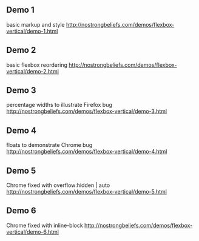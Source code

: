 ## Demo 1
basic markup and style http://nostrongbeliefs.com/demos/flexbox-vertical/demo-1.html

## Demo 2
basic flexbox reordering http://nostrongbeliefs.com/demos/flexbox-vertical/demo-2.html

## Demo 3
percentage widths to illustrate Firefox bug http://nostrongbeliefs.com/demos/flexbox-vertical/demo-3.html

## Demo 4
floats to demonstrate Chrome bug http://nostrongbeliefs.com/demos/flexbox-vertical/demo-4.html

## Demo 5
Chrome fixed with overflow:hidden | auto http://nostrongbeliefs.com/demos/flexbox-vertical/demo-5.html

## Demo 6
Chrome fixed with inline-block http://nostrongbeliefs.com/demos/flexbox-vertical/demo-6.html
